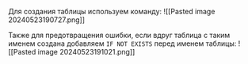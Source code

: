 Для создания таблицы используем команду:
![[Pasted image 20240523190727.png]]

Также для предотвращения ошибки, если вдруг таблица с таким именем создана добавляем  `IF NOT EXISTS` перед именем таблицы:
![[Pasted image 20240523191021.png]]
